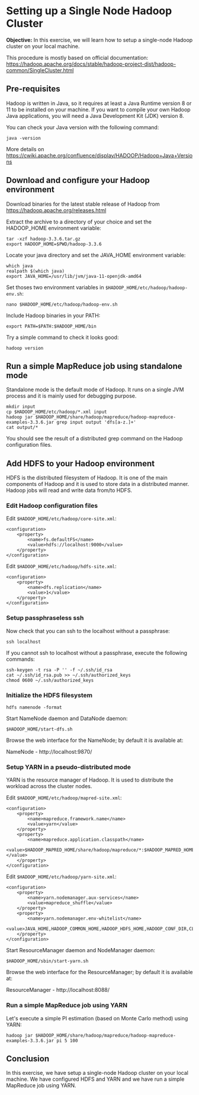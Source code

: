 # Setting up a Single Node Hadoop Cluster
**Objective:**
In this exercise, we will learn how to setup a single-node Hadoop cluster on your local machine.

This procedure is mostly based on official documentation:
https://hadoop.apache.org/docs/stable/hadoop-project-dist/hadoop-common/SingleCluster.html

## Pre-requisites
Hadoop is written in Java, so it requires at least a Java Runtime version 8 or 11 to be installed on your machine.
If you want to compile your own Hadoop Java applications, you will need a Java Development Kit (JDK) version 8.

You can check your Java version with the following command:
```
java -version
```

More details on https://cwiki.apache.org/confluence/display/HADOOP/Hadoop+Java+Versions


## Download and configure your Hadoop environment
Download binaries for the latest stable release of Hadoop from https://hadoop.apache.org/releases.html

Extract the archive to a directory of your choice and set the HADOOP_HOME environment variable:
```
tar -xzf hadoop-3.3.6.tar.gz
export HADOOP_HOME=$PWD/hadoop-3.3.6
```

Locate your java directory and set the JAVA_HOME environment variable:
```
which java
realpath $(which java)
export JAVA_HOME=/usr/lib/jvm/java-11-openjdk-amd64
```

Set thoses two environment variables in `$HADOOP_HOME/etc/hadoop/hadoop-env.sh`:
```
nano $HADOOP_HOME/etc/hadoop/hadoop-env.sh
```

Include Hadoop binaries in your PATH:
```
export PATH=$PATH:$HADOOP_HOME/bin
```

Try a simple command to check it looks good:
```
hadoop version
```


## Run a simple MapReduce job using standalone mode
Standalone mode is the default mode of Hadoop. It runs on a single JVM process and it is mainly used for debugging purpose.
```
mkdir input
cp $HADOOP_HOME/etc/hadoop/*.xml input
hadoop jar $HADOOP_HOME/share/hadoop/mapreduce/hadoop-mapreduce-examples-3.3.6.jar grep input output 'dfs[a-z.]+'
cat output/*
```
You should see the result of a distributed grep command on the Hadoop configuration files.


## Add HDFS to your Hadoop environment
HDFS is the distributed filesystem of Hadoop. It is one of the main components of Hadoop and it is used to store data in a distributed manner.
Hadoop jobs will read and write data from/to HDFS.

### Edit Hadoop configuration files
Edit `$HADOOP_HOME/etc/hadoop/core-site.xml`:
```
<configuration>
    <property>
        <name>fs.defaultFS</name>
        <value>hdfs://localhost:9000</value>
    </property>
</configuration>
```

Edit `$HADOOP_HOME/etc/hadoop/hdfs-site.xml`:
```
<configuration>
    <property>
        <name>dfs.replication</name>
        <value>1</value>
    </property>
</configuration>
```

### Setup passphraseless ssh
Now check that you can ssh to the localhost without a passphrase:
```
ssh localhost
```

If you cannot ssh to localhost without a passphrase, execute the following commands:
```
ssh-keygen -t rsa -P '' -f ~/.ssh/id_rsa
cat ~/.ssh/id_rsa.pub >> ~/.ssh/authorized_keys
chmod 0600 ~/.ssh/authorized_keys
```

### Initialize the HDFS filesystem
```
hdfs namenode -format
```

Start NameNode daemon and DataNode daemon:
```
$HADOOP_HOME/start-dfs.sh
```

Browse the web interface for the NameNode; by default it is available at:

NameNode - http://localhost:9870/


### Setup YARN in a pseudo-distributed mode
YARN is the resource manager of Hadoop. It is used to distribute the workload across the cluster nodes.

Edit `$HADOOP_HOME/etc/hadoop/mapred-site.xml`:
```
<configuration>
    <property>
        <name>mapreduce.framework.name</name>
        <value>yarn</value>
    </property>
    <property>
        <name>mapreduce.application.classpath</name>
        <value>$HADOOP_MAPRED_HOME/share/hadoop/mapreduce/*:$HADOOP_MAPRED_HOME/share/hadoop/mapreduce/lib/*</value>
    </property>
</configuration>
```

Edit `$HADOOP_HOME/etc/hadoop/yarn-site.xml`:
```
<configuration>
    <property>
        <name>yarn.nodemanager.aux-services</name>
        <value>mapreduce_shuffle</value>
    </property>
    <property>
        <name>yarn.nodemanager.env-whitelist</name>
        <value>JAVA_HOME,HADOOP_COMMON_HOME,HADOOP_HDFS_HOME,HADOOP_CONF_DIR,CLASSPATH_PREPEND_DISTCACHE,HADOOP_YARN_HOME,HADOOP_HOME,PATH,LANG,TZ,HADOOP_MAPRED_HOME</value>
    </property>
</configuration>
```

Start ResourceManager daemon and NodeManager daemon:
```
$HADOOP_HOME/sbin/start-yarn.sh
```

Browse the web interface for the ResourceManager; by default it is available at:

ResourceManager - http://localhost:8088/


### Run a simple MapReduce job using YARN
Let's execute a simple PI estimation (based on Monte Carlo method) using YARN:
```
hadoop jar $HADOOP_HOME/share/hadoop/mapreduce/hadoop-mapreduce-examples-3.3.6.jar pi 5 100
```


## Conclusion
In this exercise, we have setup a single-node Hadoop cluster on your local machine. We have configured HDFS and YARN and we have run a simple MapReduce job using YARN.